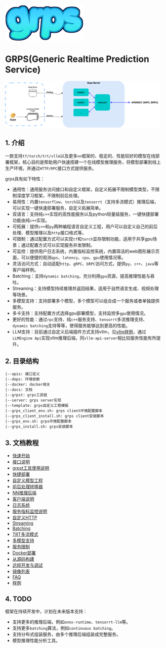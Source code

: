 ![grps.png](./docs/grps.png)

# GRPS(Generic Realtime Prediction Service)

![grps_outline.png](./docs/grps_outline.png)

## 1. 介绍

一款支持```tf/torch/trt/vllm```以及更多```nn```框架的、稳定的、性能较好的模型在线部署框架，核心目的是帮助用户快速搭建一个在线模型推理服务，将模型部署到线上生产环境，并通过```HTTP/RPC```接口方式提供服务。

grps具有如下特性：

* 通用性：通用服务访问接口和自定义框架，自定义拓展不限制模型类型，不限制深度学习框架，不限制前后处理。
* 易用性：内置```tensorflow```、```torch```以及```tensorrt```（支持多流模式）推理后端，可以实现一键快速部署服务，自定义拓展简单。
* 双语言：支持纯```c++```实现的高性能服务以及python轻量级服务，一键快捷部署功能由纯```c++```实现。
* 可拓展：提供```c++```和```py```两种编程语言自定义工程，用户可以自定义自己的前后处理、模型推理以及```http```接口格式等。
* 可限制：通过配置方式可以实现```tf```和```torch```显存限制功能，适用于共享gpu场景；通过配置方式可以实现服务并发限制。
* 可监控：提供用户日志系统，内置指标监控系统，内置简洁的web图形展示页面，可以便捷的观测```qps```、```latency```、```cpu```、```gpu```使用情况等。
* 灵活访问方式：自动适配```http```、```gRPC```、```bRPC```访问方式，提供```py```、```c++```、```java```等客户端样例。
* Batching：支持```dynamic batching```，充分利用```gpu```资源，提高推理性能与吞吐。
* Streaming：支持模型持续推理并返回结果，适用于自然语言生成、视频处理等场景。
* 多模型支持：支持部署多个模型，多个模型可以组合成一个服务或者单独提供服务。
* 多卡支持：支持配置方式选择gpu部署模型，支持监控多```gpu```使用情况。
* 更好的性能：通过```rpc```支持、纯```c++```服务支持、```tensorrt```多流推理支持、```dynamic batching```支持等等，使得服务能够达到更高的性能。
* LLM支持：目前通过自定义后端插件方式支持vllm，见[vllm样例](https://github.com/NetEase-Media/grps_examples/tree/master/py_examples/vllm)，通过```LLMEngine Api```实现vllm推理后端，同```vllm-api-server```相比较服务性能有所提升。

## 2. 目录结构

```
|--apis: 接口定义
|--deps: 环境依赖
|--docker: docker相关
|--docs: 文档
|--grpst: grps工具链
|--server: grps server实现
|--template: grps自定义工程模板
|--grps_client_env.sh: grps client环境配置脚本
|--grps_client_install.sh: grps client安装脚本
|--grps_env.sh: grps环境配置脚本
|--grps_install.sh: grps安装脚本
```

## 3. 文档教程

* [快速开始](./docs/1_QuickStart.md)
* [接口说明](./docs/2_Interface.md)
* [grpst工具使用说明](./docs/3_Grpst.md)
* [快捷部署](./docs/4_QuickDeploy.md)
* [自定义模型工程](./docs/5_Customized.md)
* [前后处理转换器](./docs/6_InternalConverter.md)
* [NN推理后端](./docs/7_InternalInferer.md)
* [客户端说明](./docs/8_Client.md)
* [日志系统](./docs/9_Logger.md)
* [服务指标监控说明](./docs/10_Monitor.md)
* [自定义HTTP](./docs/11_CustomizedHttp.md)
* [Streaming](./docs/12_Streaming.md)
* [Batching](./docs/13_Batching.md)
* [TRT多流模式](./docs/20_TrtMultiStream.md)
* [多模型支持](./docs/14_MultiModels.md)
* [服务限制](./docs/15_ServiceLimit.md)
* [Docker部署](./docs/16_DockerDeploy.md)
* [从源码构建](./docs/17_BuildFromSources.md)
* [远程开发与调试](./docs/18_RemoteDev.md)
* [镜像列表](./docs/19_ImageList.md)
* [FAQ](./docs/90_FAQ.md)
* [样例](https://github.com/NetEase-Media/grps_examples)

## 4. TODO

框架在持续开发中，计划在未来版本支持：

* 支持更多的推理后端，例如```onnx-runtime```、```tensorrt-llm```等。
* 支持更多```batching```算法，例如```continuous batching```。
* 支持分布式组装服务，由多个推理后端组装成完整服务。
* 模型推理性能分析工具。
